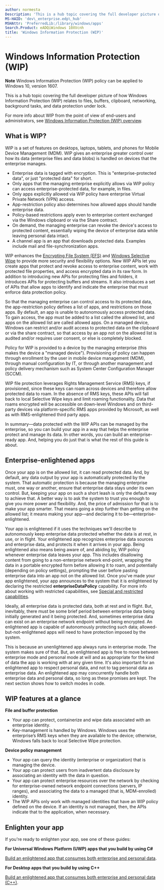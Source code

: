 ```yaml
---
author: normesta
Description: 'This is a hub topic covering the full developer picture of how Windows Information Protection (WIP) relates to files, buffers, clipboard, networking, background tasks, and data protection under lock.'
MS-HAID: 'dev\_enterprise.edp\_hub'
MSHAttr: 'PreferredLib:/library/windows/apps'
Search.Product: eADQiWindows 10XVcnh
title: 'Windows Information Protection (WIP)'
---
```


# Windows Information Protection (WIP)

__Note__ Windows Information Protection (WIP) policy can be applied to Windows 10, version 1607.

This is a hub topic covering the full developer picture of how Windows Information Protection (WIP) relates to files, buffers, clipboard, networking, background tasks, and data protection under lock.

For more info about WIP from the point of view of end-users and administrators, see [Windows Information Protection (WIP) overview](https://technet.microsoft.com/library/dn985838(v=vs.85).aspx).

## What is WIP?

WIP is a set of features on desktops, laptops, tablets, and phones for Mobile Device Management (MDM). WIP gives an enterprise greater control over how its data (enterprise files and data blobs) is handled on devices that the enterprise manages.

-   Enterprise data is tagged with encryption. This is "enterprise-protected data", or just "protected data" for short.
-   Only apps that the managing enterprise explicitly allows via WIP policy can access enterprise-protected data, for example, in files.
-   Only apps explicitly allowed via WIP policy have enterprise Virtual Private Network (VPN) access.
-   App-restriction policy also determines how allowed apps should handle enterprise data.
-   Policy-based restrictions apply even to enterprise content exchanged via the Windows clipboard or via the Share contract.
-   On demand, the managing enterprise can revoke the device's access to protected content, essentially wiping the device of enterprise data while leaving personal data intact.
-   A channel app is an app that downloads protected data. Examples include mail and file-synchronization apps.

WIP enhances the [Encrypting File System (EFS)](http://technet.microsoft.com/library/cc700811.aspx) and [Windows Selective Wipe](https://technet.microsoft.com/library/dn486874.aspx) to provide more security and flexibility options. New WIP APIs let you create apps that protect and revoke access to enterprise content, work with protected file properties, and access encrypted data in its raw form. In addition to introducing new APIs for protecting files and folders, it introduces APIs for protecting buffers and streams. It also introduces a set of APIs that allow apps to identify and indicate the enterprise that must enforce data protection policy.

So that the managing enterprise can control access to its protected data, the app-restriction policy defines a list of apps, and restrictions on those apps. By default, an app is unable to autonomously access protected data. To gain access, the app must be added to a list called the allowed list, and apps on the allowed list are called allowed apps. On a managed device, Windows can restrict and/or audit access to protected data on the clipboard or via the share contract, so that access by an app not on the allowed list is audited and/or requires user consent, or else is completely blocked.

Policy for WIP is provided to a device by the managing enterprise (this makes the device a "managed device"). Provisioning of policy can happen through enrollment by the user in mobile device management (MDM), through manual configuration by IT, or through another management and policy delivery mechanism such as System Center Configuration Manager (SCCM).

WIP file protection leverages Rights Management Service (RMS) keys, if provisioned, since these keys can roam across devices and therefore allow protected data to roam. In the absence of RMS keys, these APIs will fall back to local Selective Wipe keys and limit roaming functionality. Data that roams encrypted will be accessible on down-level Windows and on third-party devices via platform-specific RMS apps provided by Microsoft, as well as with RMS-enlightened third party apps.

In summary—data protected with the WIP APIs can be managed by the enterprise, so you can build your app in a way that helps the enterprise protect and manage its data. In other words, you can build an enterprise-ready app. And, helping you do just that is what the rest of this guide is about.

## Enterprise-enlightened apps

Once your app is on the allowed list, it can read protected data. And, by default, any data output by your app is automatically protected by the system. That automatic protection is because the managing enterprise must, one way or another, ensure that enterprise data stays under its own control. But, keeping your app on such a short leash is only the default way to achieve that. A better way is to ask the system to trust you enough to give you more power and flexibility. And, the price of admission for that is to make your app smarter. That means going a step further than getting on the allowed list; it means making your app—and declaring it to be—enterprise-enlightened.

Your app is enlightened if it uses the techniques we'll describe to autonomously keep enterprise data protected whether the data is at rest, in use, or in flight. Your enlightened app recognizes enterprise data sources and enterprise data, and protects it when it arrives in your app. Being enlightened also means being aware of, and abiding by, WIP policy whenever enterprise data leaves your app. This includes disallowing content from going to a non-enterprise network end-point, wrapping the data in a portable encrypted form before allowing it to roam, and potentially (depending on policy settings), prompting the user before pasting enterprise data into an app not on the allowed list. Once you've made your app enlightened, your app announces to the system that it is enlightened by declaring the restricted **enterpriseDataPolicy** capability. For more info about working with restricted capabilities, see [Special and restricted capabilities](https://msdn.microsoft.com/library/windows/apps/mt270968#special_and_restricted_capabilities).

Ideally, all enterprise data is protected data, both at rest and in flight. But, inevitably, there must be some brief period between enterprise data being initially generated and it being protected. And, sometimes enterprise data can exist on an enterprise network endpoint without being encrypted. An enlightened app is capable of autonomously protecting such data; allowed-but-not-enlightened apps will need to have protection imposed by the system.

This is because an unenlightened app always runs in enterprise mode. The system makes sure of that. But, an enlightened app is free to move between enterprise mode and personal mode at will and as appropriate for the kind of data the app is working with at any given time. It's also important for an enlightened app to respect personal data, and not to tag personal data as enterprise data. An enlightened app may concurrently handle both enterprise data and personal data, so long as these promises are kept. The next section shows how to switch modes in code.

## WIP features at a glance

**File and buffer protection**

-   Your app can protect, containerize and wipe data associated with an enterprise identity.
-   Key-management is handled by Windows. Windows uses the enterprise’s RMS keys when they are available to the device; otherwise, Windows falls back to local Selective Wipe protection.

**Device policy management**

-   Your app can query the identity (enterprise or organization) that is managing the device.
-   Your app can protect users from inadvertent data disclosure by associating an identity with the data in question.
-   Your app can protect enterprise resources over the network by checking for enterprise-owned network endpoint connections (servers, IP ranges), and associating the data to a managed (that is, MDM-enrolled) identity.
-   The WIP APIs only work with managed identities that have an WIP policy defined on the device. If an identity is not managed, then, the APIs indicate that to the application, when necessary.

## Enlighten your app

If you're ready to enlighten your app, see one of these guides:

**For Universal Windows Platform (UWP) apps that you build by using C#**

[Build an enlightened app that consumes both enterprise and personal data](wip-dev-guide.md).

**For Desktop apps that you build by using C++**

[Build an enlightened app that consumes both enterprise and personal data (C++)](http://go.microsoft.com/fwlink/?LinkId=822192).


 
